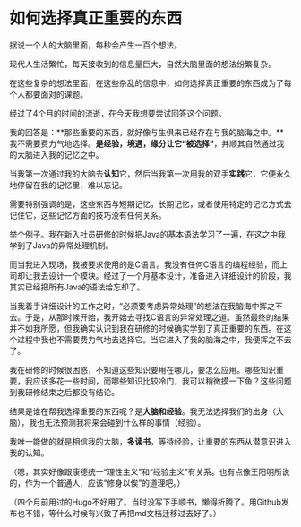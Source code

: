 # 如何选择真正重要的东西

据说一个人的大脑里面，每秒会产生一百个想法。

现代人生活繁忙，每天接收到的信息量巨大，自然大脑里面的想法纷繁复杂。

在这些复杂的想法里面，在这些杂乱的信息中，如何选择真正重要的东西成为了每个人都要面对的课题。

经过了4个月的时间的流逝，在今天我想要尝试回答这个问题。

我的回答是：**那些重要的东西，就好像与生俱来已经存在与我的脑海之中。**我不需要费力气地选择。**是经验，境遇，缘分让它“被选择”**，并顺其自然通过我的大脑进入我的记忆之中。

当我第一次通过我的大脑去**认知**它，然后当我第一次用我的双手**实践**它，它便永久地停留在我的记忆里，难以忘记。

需要特别强调的是，这些东西与短期记忆，长期记忆，或者使用特定的记忆方式去记住它，这些记忆方面的技巧没有任何关系。

举个例子。我在新入社员研修的时候把Java的基本语法学习了一遍，在这之中我学到了Java的异常处理机制。

而当我进入现场，我被要求使用的是C语言。我没有任何C语言的编程经验，而上司却让我去设计一个模块。经过了一个月基本设计，准备进入详细设计的阶段，我其实已经把所有Java的语法给忘却了。

当我着手详细设计的工作之时，“必须要考虑异常处理”的想法在我脑海中挥之不去。于是，从那时候开始，我开始去寻找C语言的异常处理之道。虽然最终的结果并不如我所愿，但我确实认识到我在研修的时候确实学到了真正重要的东西。在这个过程中我也不需要费力气地去选择它。当它进入了我的脑海之中，我便挥之不去了。

我在研修的时候很困惑，不知道这些知识要用在哪儿，要怎么应用。哪些知识重要，我应该多花一些时间，而哪些知识比较冷门，我可以稍微摸一下鱼？这些问题到我研修结束之后都没有结论。

结果是谁在帮我选择重要的东西呢？是**大脑和经验**。我无法选择我们的出身（大脑），我也无法预测我将来会碰到什么样的事情（经验）。

我唯一能做的就是相信我的大脑，**多读书**，等待经验，让重要的东西从潜意识进入我的认知。



（嗯，其实好像跟康德统一“理性主义”和“经验主义”有关系。也有点像王阳明所说的，作为一个普通人，应该“修身以俟”的道理吧。）

（四个月前用过的Hugo不好用了。当时没写下手顺书，懒得折腾了。用Github发布也不错，等什么时候有兴致了再把md文档迁移过去好了。）
